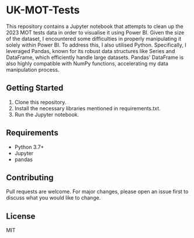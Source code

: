 # UK-MOT-Tests

This repository contains a Jupyter notebook that attempts to clean up the 2023 MOT tests data in order to visualise it using Power BI. Given the size of the dataset, I encountered some difficulties in properly manipulating it solely within Power BI. To address this, I also utilised Python. Specifically, I leveraged Pandas, known for its robust data structures like Series and DataFrame, which efficiently handle large datasets. Pandas' DataFrame is also highly compatible with NumPy functions, accelerating my data manipulation process.

## Getting Started

1. Clone this repository.
2. Install the necessary libraries mentioned in requirements.txt.
3. Run the Jupyter notebook.

## Requirements

- Python 3.7+
- Jupyter
- pandas

## Contributing

Pull requests are welcome. For major changes, please open an issue first to discuss what you would like to change.

## License

MIT
